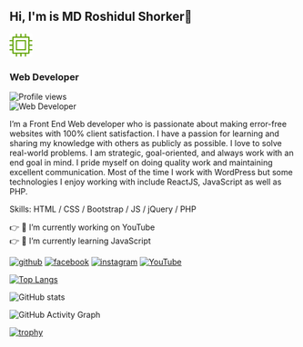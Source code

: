 ## Hi, I'm is MD Roshidul Shorker👋
<a href='https://docs.github.com/en/developers'><img src='https://raw.githubusercontent.com/acervenky/animated-github-badges/master/assets/devbadge.gif' width='40' height='40'></a><h3>Web Developer</h3>
![Profile views](https://gpvc.arturio.dev/nbproshidul)  
![Web Developer](https://yt3.ggpht.com/9oVMQQY-Oy_hOBe_rMHzH6Kuc4ODd4T8ntSC3iQ6shgoY3LxiHlOIVNyWQlclBJwVJyT2RZP-w=w2560-fcrop64=1)

I’m a Front End Web developer who is passionate about making error-free websites with 100% client satisfaction. I have a passion for learning and sharing my knowledge with others as publicly as possible. I love to solve real-world problems. I am strategic, goal-oriented, and always work with an end goal in mind. I pride myself on doing quality work and maintaining excellent communication. Most of the time I work with WordPress but some technologies I enjoy working with include ReactJS, JavaScript as well as PHP.

Skills: HTML / CSS / Bootstrap / JS / jQuery / PHP

👉 🔭 I’m currently working on YouTube <br>
👉 🌱 I’m currently learning JavaScript 


[<img src='https://cdn.jsdelivr.net/npm/simple-icons@3.0.1/icons/github.svg' alt='github' height='40'>](https://github.com/nbproshidul)  [<img src='https://cdn.jsdelivr.net/npm/simple-icons@3.0.1/icons/facebook.svg' alt='facebook' height='40'>](https://www.facebook.com/nbproshidul)  [<img src='https://cdn.jsdelivr.net/npm/simple-icons@3.0.1/icons/instagram.svg' alt='instagram' height='40'>](https://www.instagram.com/nbproshidul/)  [<img src='https://cdn.jsdelivr.net/npm/simple-icons@3.0.1/icons/youtube.svg' alt='YouTube' height='40'>](https://www.youtube.com/channel/UCRvu4Sg_zymVxaerbJ5awtA)  



[![Top Langs](https://github-readme-stats.vercel.app/api/top-langs/?username=nbproshidul)](https://github.com/anuraghazra/github-readme-stats)

![GitHub stats](https://github-readme-stats.vercel.app/api?username=nbproshidul&show_icons=true)  

![GitHub Activity Graph](https://activity-graph.herokuapp.com/graph?username=nbproshidul)  

[![trophy](https://github-profile-trophy.vercel.app/?username=nbproshidul)](https://github.com/ryo-ma/github-profile-trophy)
